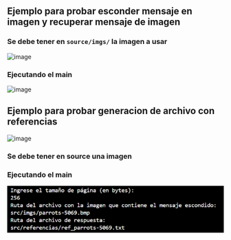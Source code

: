 ## Ejemplo para probar esconder mensaje en imagen y recuperar mensaje de imagen

### Se debe tener en `source/imgs/` la imagen a usar

![image](https://github.com/user-attachments/assets/0826c99f-8074-4bc6-abb5-5f3330976948)

### Ejecutando el main

![image](https://github.com/user-attachments/assets/9ef8a47e-6be0-49c8-9b52-c203fda13455)

## Ejemplo para probar generacion de archivo con referencias

![image](https://github.com/user-attachments/assets/1faa01f1-499b-4ace-b88e-c807589ffa99)

### Se debe tener en source una imagen

### Ejecutando el main

![alt text](image.png)
